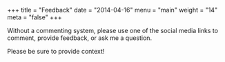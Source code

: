 +++
title = "Feedback"
date = "2014-04-16"
menu = "main"
weight = "14"
meta = "false"
+++

Without a commenting system, please use one of the
social media links to comment, provide feedback,
or ask me a question.

Please be sure to provide context!
